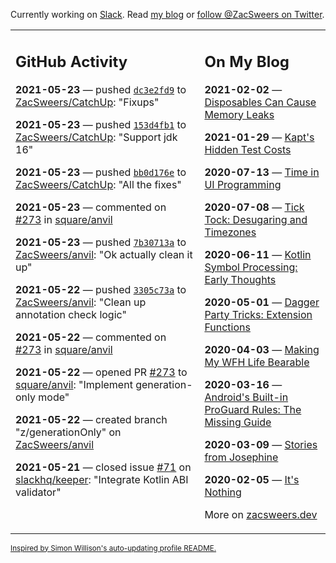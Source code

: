 Currently working on [Slack](https://slack.com/). Read [my blog](https://zacsweers.dev/) or [follow @ZacSweers on Twitter](https://twitter.com/ZacSweers).

<table><tr><td valign="top" width="60%">

## GitHub Activity
<!-- githubActivity starts -->
**2021-05-23** — pushed [`dc3e2fd9`](https://github.com/ZacSweers/CatchUp/commit/dc3e2fd98db1d0aafa64aa0ded1618c92d8d144d) to [ZacSweers/CatchUp](https://api.github.com/repos/ZacSweers/CatchUp): "Fixups"

**2021-05-23** — pushed [`153d4fb1`](https://github.com/ZacSweers/CatchUp/commit/153d4fb15978861e82381943093f7f9e28485947) to [ZacSweers/CatchUp](https://api.github.com/repos/ZacSweers/CatchUp): "Support jdk 16"

**2021-05-23** — pushed [`bb0d176e`](https://github.com/ZacSweers/CatchUp/commit/bb0d176ed55cc49527c9720dd1f8447a1c047fb8) to [ZacSweers/CatchUp](https://api.github.com/repos/ZacSweers/CatchUp): "All the fixes"

**2021-05-23** — commented on [#273](https://github.com/square/anvil/pull/273#issuecomment-846502032) in [square/anvil](https://api.github.com/repos/square/anvil)

**2021-05-23** — pushed [`7b30713a`](https://github.com/ZacSweers/anvil/commit/7b30713a9c5723e2814f6efff1de2d95a18201ea) to [ZacSweers/anvil](https://api.github.com/repos/ZacSweers/anvil): "Ok actually clean it up"

**2021-05-22** — pushed [`3305c73a`](https://github.com/ZacSweers/anvil/commit/3305c73a3b6dae89c4556be3f6af1deaf77efc68) to [ZacSweers/anvil](https://api.github.com/repos/ZacSweers/anvil): "Clean up annotation check logic"

**2021-05-22** — commented on [#273](https://github.com/square/anvil/pull/273#issuecomment-846496385) in [square/anvil](https://api.github.com/repos/square/anvil)

**2021-05-22** — opened PR [#273](https://api.github.com/repos/square/anvil/pulls/273) to [square/anvil](https://api.github.com/repos/square/anvil): "Implement generation-only mode"

**2021-05-22** — created branch "z/generationOnly" on [ZacSweers/anvil](https://api.github.com/repos/ZacSweers/anvil)

**2021-05-21** — closed issue [#71](https://api.github.com/repos/slackhq/keeper/issues/71) on [slackhq/keeper](https://api.github.com/repos/slackhq/keeper): "Integrate Kotlin ABI validator"
<!-- githubActivity ends -->
</td><td valign="top" width="40%">

## On My Blog
<!-- blog starts -->
**2021-02-02** — [Disposables Can Cause Memory Leaks](https://www.zacsweers.dev/disposables-can-cause-memory-leaks/)

**2021-01-29** — [Kapt's Hidden Test Costs](https://www.zacsweers.dev/kapts-hidden-test-costs/)

**2020-07-13** — [Time in UI Programming](https://www.zacsweers.dev/time-in-ui/)

**2020-07-08** — [Tick Tock: Desugaring and Timezones](https://www.zacsweers.dev/ticktock-desugaring-timezones/)

**2020-06-11** — [Kotlin Symbol Processing: Early Thoughts](https://www.zacsweers.dev/kotlin-symbol-processor-early-thoughts/)

**2020-05-01** — [Dagger Party Tricks: Extension Functions](https://www.zacsweers.dev/dagger-party-tricks-extension-functions/)

**2020-04-03** — [Making My WFH Life Bearable](https://www.zacsweers.dev/making-wfh-life-bearable/)

**2020-03-16** — [Android's Built-in ProGuard Rules: The Missing Guide](https://www.zacsweers.dev/android-proguard-rules/)

**2020-03-09** — [Stories from Josephine](https://www.zacsweers.dev/stories-from-josephine/)

**2020-02-05** — [It's Nothing](https://www.zacsweers.dev/its-nothing/)
<!-- blog ends -->
More on [zacsweers.dev](https://zacsweers.dev/)
</td></tr></table>

<sub><a href="https://simonwillison.net/2020/Jul/10/self-updating-profile-readme/">Inspired by Simon Willison's auto-updating profile README.</a></sub>